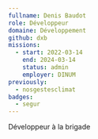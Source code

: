 ```yaml
---
fullname: Denis Baudot
role: Développeur
domaine: Développement
github: dxb
missions:
  - start: 2022-03-14
    end: 2024-03-14
    status: admin
    employer: DINUM
previously:
  - nosgestesclimat
badges:
  - segur
---
```


Développeur à la brigade
